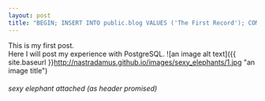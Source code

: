 ```yaml
---
layout: post
title: "BEGIN; INSERT INTO public.blog VALUES ('The First Record'); COMMIT;"
---
```


This is my first post.  
Here I will post my experience with PostgreSQL.
![an image alt text]({{ site.baseurl }}http://nastradamus.github.io/images/sexy_elephants/1.jpg "an image title")
###### sexy elephant attached (as header promised)
